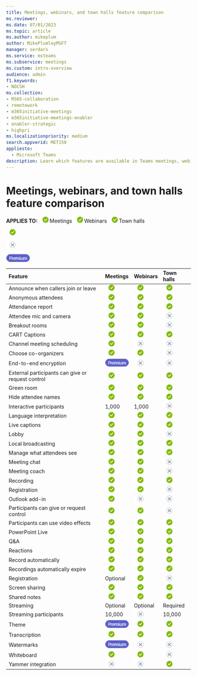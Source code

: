 ```yaml
---
title: Meetings, webinars, and town halls feature comparison
ms.reviewer: 
ms.date: 07/01/2023
ms.topic: article
ms.author: mikeplum
author: MikePlumleyMSFT
manager: serdars
ms.service: msteams
ms.subservice: meetings
ms.custom: intro-overview
audience: admin
f1.keywords:
- NOCSH
ms.collection: 
- M365-collaboration
- remotework
- m365initiative-meetings
- m365initiative-meetings-enabler
- enabler-strategic
- highpri
ms.localizationpriority: medium
search.appverid: MET150
appliesto: 
  - Microsoft Teams
description: Learn which features are available in Teams meetings, webinars, and town halls
---
```


# Meetings, webinars, and town halls feature comparison

**APPLIES TO:** ![yes](media/yes.png)Meetings ![yes](media/yes.png)Webinars ![yes](media/yes.png)Town halls



![yes](media/yes.png)

![no](media/no.png)

![Teams Premium](media/premium-icon.png)

|Feature|Meetings|Webinars|Town halls|
|:------|:-------|:-------|:---------|
|Announce when callers join or leave|![yes](media/yes.png)|![yes](media/yes.png)|![yes](media/yes.png)|
|Anonymous attendees|![yes](media/yes.png)|![yes](media/yes.png)|![yes](media/yes.png)|
|Attendance report|![yes](media/yes.png)|![yes](media/yes.png)|![yes](media/yes.png)|
|Attendee mic and camera|![yes](media/yes.png)|![yes](media/yes.png)|![no](media/no.png)|
|Breakout rooms|![yes](media/yes.png)|![yes](media/yes.png)|![no](media/no.png)|
|CART Captions|![yes](media/yes.png)|![yes](media/yes.png)|![yes](media/yes.png)|
|Channel meeting scheduling|![yes](media/yes.png)|![no](media/no.png)|![no](media/no.png)|
|Choose co-organizers|![yes](media/yes.png)|![yes](media/yes.png)|![no](media/no.png)|
|End-to-end encryption|![Teams Premium](media/premium-icon.png)|![no](media/no.png)|![no](media/no.png)|
|External participants can give or request control|![yes](media/yes.png)|![yes](media/yes.png)|![yes](media/yes.png)|
|Green room|![yes](media/yes.png)|![yes](media/yes.png)|![yes](media/yes.png)|
|Hide attendee names|![yes](media/yes.png)|![yes](media/yes.png)|![yes](media/yes.png)|
|Interactive participants|1,000|1,000|![no](media/no.png)|
|Language interpretation|![yes](media/yes.png)|![yes](media/yes.png)|![yes](media/yes.png)|
|Live captions|![yes](media/yes.png)|![yes](media/yes.png)|![yes](media/yes.png)|
|Lobby|![yes](media/yes.png)|![yes](media/yes.png)|![no](media/no.png)|
|Local broadcasting|![yes](media/yes.png)|![yes](media/yes.png)|![yes](media/yes.png)|
|Manage what attendees see|![yes](media/yes.png)|![yes](media/yes.png)|![yes](media/yes.png)|
|Meeting chat|![yes](media/yes.png)|![yes](media/yes.png)|![no](media/no.png)|
|Meeting coach|![yes](media/yes.png)|![yes](media/yes.png)|![no](media/no.png)|
|Recording|![yes](media/yes.png)|![yes](media/yes.png)|![yes](media/yes.png)|
|Registration|![yes](media/yes.png)|![yes](media/yes.png)|![no](media/no.png)|
|Outlook add-in|![yes](media/yes.png)|![no](media/no.png)|![no](media/no.png)|
|Participants can give or request control|![yes](media/yes.png)|![yes](media/yes.png)|![no](media/no.png)|
|Participants can use video effects|![yes](media/yes.png)|![yes](media/yes.png)|![yes](media/yes.png)|
|PowerPoint Live|![yes](media/yes.png)|![yes](media/yes.png)|![yes](media/yes.png)|
|Q&A|![yes](media/yes.png)|![yes](media/yes.png)|![yes](media/yes.png)|
|Reactions|![yes](media/yes.png)|![yes](media/yes.png)|![yes](media/yes.png)|
|Record automatically|![yes](media/yes.png)|![yes](media/yes.png)|![yes](media/yes.png)|
|Recordings automatically expire|![yes](media/yes.png)|![yes](media/yes.png)|![yes](media/yes.png)|
|Registration|Optional|![yes](media/yes.png)|![no](media/no.png)|
|Screen sharing|![yes](media/yes.png)|![yes](media/yes.png)|![yes](media/yes.png)|
|Shared notes|![yes](media/yes.png)|![yes](media/yes.png)|![yes](media/yes.png)|
|Streaming|Optional|Optional|Required|
|Streaming participants|10,000|![no](media/no.png)|10,000|
|Theme|![Teams Premium](media/premium-icon.png)|![yes](media/yes.png)|![yes](media/yes.png)|
|Transcription|![yes](media/yes.png)|![yes](media/yes.png)|![yes](media/yes.png)|
|Watermarks|![Teams Premium](media/premium-icon.png)|![no](media/no.png)|![no](media/no.png)|
|Whiteboard|![yes](media/yes.png)|![yes](media/yes.png)|![no](media/no.png)|
|Yammer integration|![no](media/no.png)|![no](media/no.png)|![yes](media/yes.png)|


